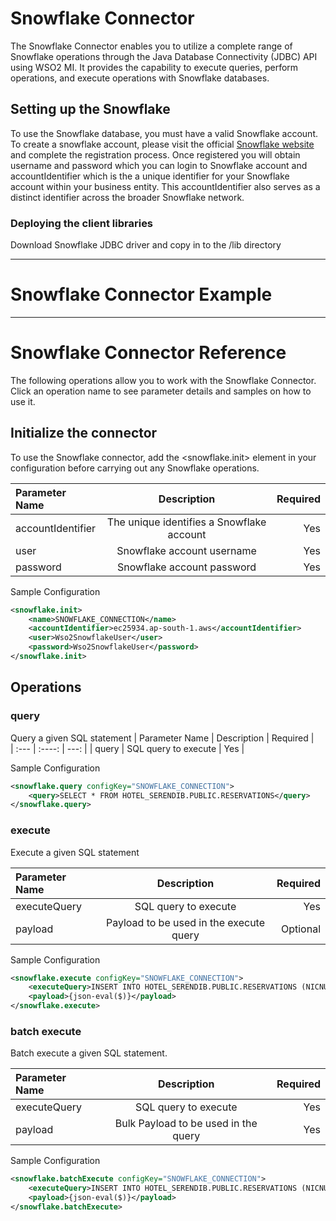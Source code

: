 # Snowflake Connector
The Snowflake Connector enables you to utilize a complete range of Snowflake operations through the Java Database Connectivity (JDBC) API using WSO2 MI. It provides the capability to execute queries, perform operations, and execute operations with Snowflake databases.

## Setting up the Snowflake
To use the Snowflake database, you must have a valid Snowflake account. To create a snowflake account, please visit the official [Snowflake website](https://www.snowflake.com/en/) and complete the registration process. Once registered you will obtain username and password which you can login to Snowflake account and accountIdentifier which is the a unique identifier for your Snowflake account within your business entity. This accountIdentifier also serves as a distinct identifier across the broader Snowflake network.

### Deploying the client libraries
Download Snowflake JDBC driver and copy in to the /lib directory

--------------------------------------------------------
# Snowflake Connector Example

--------------------------------------------------------

# Snowflake Connector Reference

The following operations allow you to work with the Snowflake Connector. Click an operation name to see parameter details and samples on how to use it.

## Initialize the connector
To use the Snowflake connector, add the <snowflake.init> element in your configuration before carrying out any Snowflake operations.

| Parameter Name      | Description                                 | Required |      
| :---                |    :----:                                   |  ---:    | 
| accountIdentifier   | The unique identifies a Snowflake account   | Yes      |
| user                | Snowflake account username                  | Yes      |
| password            | Snowflake account password                  | Yes      |

Sample Configuration

```xml
<snowflake.init>
    <name>SNOWFLAKE_CONNECTION</name>
    <accountIdentifier>ec25934.ap-south-1.aws</accountIdentifier>
    <user>Wso2SnowflakeUser</user>
    <password>Wso2SnowflakeUser</password>
</snowflake.init>
``` 

## Operations

### query
Query a given SQL statement
| Parameter Name      | Description                                 | Required |      
| :---                |    :----:                                   |  ---:    |
| query               | SQL query to execute                        | Yes      |

Sample Configuration

```xml
<snowflake.query configKey="SNOWFLAKE_CONNECTION">
    <query>SELECT * FROM HOTEL_SERENDIB.PUBLIC.RESERVATIONS</query>
</snowflake.query>
``` 
### execute
Execute a given SQL statement

| Parameter Name      | Description                                   | Required  |      
| :---                |    :----:                                     |  ---:     | 
| executeQuery        | SQL query to execute                          | Yes       |
| payload             | Payload to be used in the execute query       | Optional  |

Sample Configuration

```xml
<snowflake.execute configKey="SNOWFLAKE_CONNECTION">
    <executeQuery>INSERT INTO HOTEL_SERENDIB.PUBLIC.RESERVATIONS (NICNUMBER, FIRSTNAME, LASTNAME, CHECKIN, CHECKOUT, ADULTS, CHILDREN, ROOMTYPE, SPECIALREQUESTS) VALUES (?, ?, ?, ?, ?, ?, ?, ?, ?)</executeQuery>
    <payload>{json-eval($)}</payload>
</snowflake.execute>
``` 
### batch execute
Batch execute a given SQL statement.

| Parameter Name      | Description                                   | Required  |      
| :---                |    :----:                                     |  ---:     | 
| executeQuery        | SQL query to execute                          | Yes       |
| payload             | Bulk Payload to be used in the query          | Yes       |

Sample Configuration

```xml
<snowflake.batchExecute configKey="SNOWFLAKE_CONNECTION">
    <executeQuery>INSERT INTO HOTEL_SERENDIB.PUBLIC.RESERVATIONS (NICNUMBER, FIRSTNAME, LASTNAME, CHECKIN, CHECKOUT, ADULTS, CHILDREN, ROOMTYPE, SPECIALREQUESTS) VALUES (?, ?, ?, ?, ?, ?, ?, ?, ?)</executeQuery>
    <payload>{json-eval($)}</payload>
</snowflake.batchExecute>
``` 
